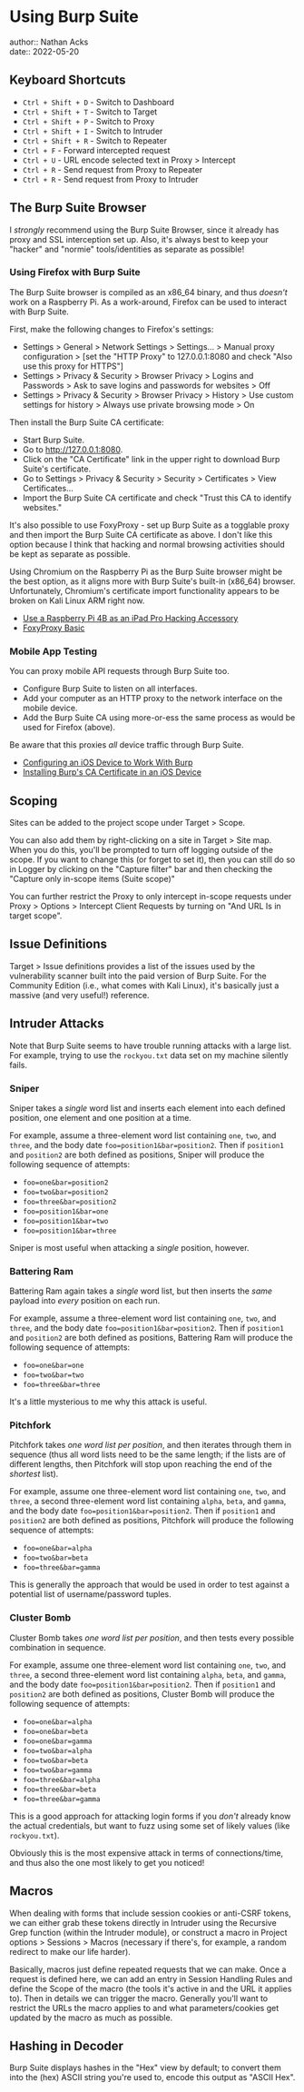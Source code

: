 # Using Burp Suite

author:: Nathan Acks  
date:: 2022-05-20

## Keyboard Shortcuts

* `Ctrl + Shift + D` - Switch to Dashboard
* `Ctrl + Shift + T` - Switch to Target
* `Ctrl + Shift + P` - Switch to Proxy
* `Ctrl + Shift + I` - Switch to Intruder
* `Ctrl + Shift + R` - Switch to Repeater
* `Ctrl + F` - Forward intercepted request
* `Ctrl + U` - URL encode selected text in Proxy > Intercept
* `Ctrl + R` - Send request from Proxy to Repeater
* `Ctrl + R` - Send request from Proxy to Intruder

## The Burp Suite Browser

I *strongly* recommend using the Burp Suite Browser, since it already has proxy and SSL interception set up. Also, it's always best to keep your "hacker" and "normie" tools/identities as separate as possible!

### Using Firefox with Burp Suite

The Burp Suite browser is compiled as an x86_64 binary, and thus *doesn't* work on a Raspberry Pi. As a work-around, Firefox can be used to interact with Burp Suite.

First, make the following changes to Firefox's settings:

* Settings > General > Network Settings > Settings... > Manual proxy configuration > [set the "HTTP Proxy" to 127.0.0.1:8080 and check "Also use this proxy for HTTPS"]
* Settings > Privacy & Security > Browser Privacy > Logins and Passwords > Ask to save logins and passwords for websites > Off
* Settings > Privacy & Security > Browser Privacy > History > Use custom settings for history > Always use private browsing mode > On

Then install the Burp Suite CA certificate:

* Start Burp Suite.
* Go to http://127.0.0.1:8080.
* Click on the "CA Certificate" link in the upper right to download Burp Suite's certificate.
* Go to Settings > Privacy & Security > Security > Certificates > View Certificates...
* Import the Burp Suite CA certificate and check "Trust this CA to identify websites."

It's also possible to use FoxyProxy - set up Burp Suite as a togglable proxy and then import the Burp Suite CA certificate as above. I don't like this option because I think that hacking and normal browsing activities should be kept as separate as possible.

Using Chromium on the Raspberry Pi as the Burp Suite browser might be the best option, as it aligns more with Burp Suite's built-in (x86_64) browser. Unfortunately, Chromium's certificate import functionality appears to be broken on Kali Linux ARM right now.

* [Use a Raspberry Pi 4B as an iPad Pro Hacking Accessory](use-a-raspberry-pi-4b-as-an-ipad-pro-hacking-accessory.md)
* [FoxyProxy Basic](https://addons.mozilla.org/en-US/firefox/addon/foxyproxy-basic/)

### Mobile App Testing

You can proxy mobile API requests through Burp Suite too.

* Configure Burp Suite to listen on all interfaces.
* Add your computer as an HTTP proxy to the network interface on the mobile device.
* Add the Burp Suite CA using more-or-ess the same process as would be used for Firefox (above).

Be aware that this proxies *all* device traffic through Burp Suite.

* [Configuring an iOS Device to Work With Burp](https://portswigger.net/support/configuring-an-ios-device-to-work-with-burp)
* [Installing Burp's CA Certificate in an iOS Device](https://portswigger.net/support/installing-burp-suites-ca-certificate-in-an-ios-device)

## Scoping

Sites can be added to the project scope under Target > Scope.

You can also add them by right-clicking on a site in Target > Site map. When you do this, you'll be prompted to turn off logging outside of the scope. If you want to change this (or forget to set it), then you can still do so in Logger by clicking on the "Capture filter" bar and then checking the "Capture only in-scope items (Suite scope)"

You can further restrict the Proxy to only intercept in-scope requests under Proxy > Options > Intercept Client Requests by turning on "And URL Is in target scope".

## Issue Definitions

Target > Issue definitions provides a list of the issues used by the vulnerability scanner built into the paid version of Burp Suite. For the Community Edition (i.e., what comes with Kali Linux), it's basically just a massive (and very useful!) reference.

## Intruder Attacks

Note that Burp Suite seems to have trouble running attacks with a large list. For example, trying to use the `rockyou.txt` data set on my machine silently fails.

### Sniper

Sniper takes a *single* word list and inserts each element into each defined position, one element and one position at a time.

For example, assume a three-element word list containing `one`, `two`, and `three`, and the body date `foo=position1&bar=position2`. Then if `position1` and `position2` are both defined as positions, Sniper will produce the following sequence of attempts:

* `foo=one&bar=position2`
* `foo=two&bar=position2`
* `foo=three&bar=position2`
* `foo=position1&bar=one`
* `foo=position1&bar=two`
* `foo=position1&bar=three`

Sniper is most useful when attacking a *single* position, however.

### Battering Ram

Battering Ram again takes a *single* word list, but then inserts the *same* payload into *every* position on each run.

For example, assume a three-element word list containing `one`, `two`, and `three`, and the body date `foo=position1&bar=position2`. Then if `position1` and `position2` are both defined as positions, Battering Ram will produce the following sequence of attempts:

* `foo=one&bar=one`
* `foo=two&bar=two`
* `foo=three&bar=three`

It's a little mysterious to me why this attack is useful.

### Pitchfork

Pitchfork takes *one word list per position*, and then iterates through them in sequence (thus all word lists need to be the same length; if the lists are of different lengths, then Pitchfork will stop upon reaching the end of the *shortest* list).

For example, assume one three-element word list containing `one`, `two`, and `three`, a second three-element word list containing `alpha`, `beta`, and `gamma`, and the body date `foo=position1&bar=position2`. Then if `position1` and `position2` are both defined as positions, Pitchfork will produce the following sequence of attempts:

* `foo=one&bar=alpha`
* `foo=two&bar=beta`
* `foo=three&bar=gamma`

This is generally the approach that would be used in order to test against a potential list of username/password tuples.

### Cluster Bomb

Cluster Bomb takes *one word list per position*, and then tests every possible combination in sequence.

For example, assume one three-element word list containing `one`, `two`, and `three`, a second three-element word list containing `alpha`, `beta`, and `gamma`, and the body date `foo=position1&bar=position2`. Then if `position1` and `position2` are both defined as positions, Cluster Bomb will produce the following sequence of attempts:

* `foo=one&bar=alpha`
* `foo=one&bar=beta`
* `foo=one&bar=gamma`
* `foo=two&bar=alpha`
* `foo=two&bar=beta`
* `foo=two&bar=gamma`
* `foo=three&bar=alpha`
* `foo=three&bar=beta`
* `foo=three&bar=gamma`

This is a good approach for attacking login forms if you *don't* already know the actual credentials, but want to fuzz using some set of likely values (like `rockyou.txt`).

Obviously this is the most expensive attack in terms of connections/time, and thus also the one most likely to get you noticed!

## Macros

When dealing with forms that include session cookies or anti-CSRF tokens, we can either grab these tokens directly in Intruder using the Recursive Grep function (within the Intruder module), or construct a macro in Project options > Sessions > Macros (necessary if there's, for example, a random redirect to make our life harder).

Basically, macros just define repeated requests that we can make. Once a request is defined here, we can add an entry in Session Handling Rules and define the Scope of the macro (the tools it's active in and the URL  it applies to). Then in details we can trigger the macro. Generally you'll want to restrict the URLs the macro applies to and what parameters/cookies get updated by the macro as much as possible.

## Hashing in Decoder

Burp Suite displays hashes in the "Hex" view by default; to convert them into the (hex) ASCII string you're used to, encode this output as "ASCII Hex".
